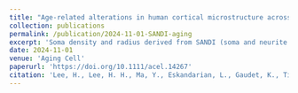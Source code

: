 ```yaml
---
title: "Age‐related alterations in human cortical microstructure across the lifespan: Insights from high‐gradient diffusion MRI"
collection: publications
permalink: /publication/2024-11-01-SANDI-aging
excerpt: 'Soma density and radius derived from SANDI (soma and neurite density imaging) model shows significant decrease with age in human cortical gray matter in a lifespan cohort scanned on the human Connectome scanner.'
date: 2024-11-01
venue: 'Aging Cell'
paperurl: 'https://doi.org/10.1111/acel.14267'
citation: 'Lee, H., Lee, H. H., Ma, Y., Eskandarian, L., Gaudet, K., Tian, Q., ... & Huang, S. Y. (2024). &quot;Age‐related alterations in human cortical microstructure across the lifespan: Insights from high‐gradient diffusion MRI.&quot; <i>Aging Cell</i>, 23(11), e14267.'
---
```

